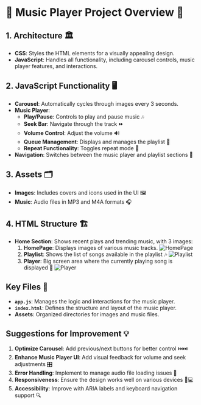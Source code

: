 # 🎵 **Music Player Project Overview** 🎵

## **1. Architecture** 🏛️

- **CSS**: Styles the HTML elements for a visually appealing design.
- **JavaScript**: Handles all functionality, including carousel controls, music player features, and interactions.

## **2. JavaScript Functionality** 🖥️

- **Carousel**: Automatically cycles through images every 3 seconds. 
- **Music Player**: 
  - **Play/Pause**: Controls to play and pause music 🎶
  - **Seek Bar**: Navigate through the track ⏩
  - **Volume Control**: Adjust the volume 🔊
  - **Queue Management**: Displays and manages the playlist 🎵
  - **Repeat Functionality**: Toggles repeat mode 🔁
- **Navigation**: Switches between the music player and playlist sections 🔄

## **3. Assets** 🗂️

- **Images**: Includes covers and icons used in the UI 🖼️
- **Music**: Audio files in MP3 and M4A formats 🎧

## **4. HTML Structure** 🏗️

- **Home Section**: Shows recent plays and trending music, with 3 images:
  1. **HomePage**: Displays images of various music tracks.
![HomePage](Homepage.png)
  2. **Playlist**: Shows the list of songs available in the playlist 🎶
![Playlist](Playlist.png)
  3. **Player**: Big screen area where the currently playing song is displayed 🎤
![Player](Player.png)

## **Key Files** 📂

- **`app.js`**: Manages the logic and interactions for the music player.
- **`index.html`**: Defines the structure and layout of the music player.
- **Assets**: Organized directories for images and music files.

## **Suggestions for Improvement** 💡

1. **Optimize Carousel**: Add previous/next buttons for better control ⏮️⏭️
2. **Enhance Music Player UI**: Add visual feedback for volume and seek adjustments 🎛️
3. **Error Handling**: Implement to manage audio file loading issues 🚫
4. **Responsiveness**: Ensure the design works well on various devices 📱💻
5. **Accessibility**: Improve with ARIA labels and keyboard navigation support 🔍
